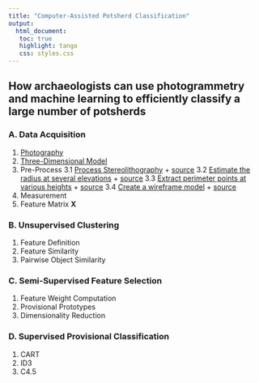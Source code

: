 ```yaml
---
title: "Computer-Assisted Potsherd Classification"
output:
  html_document:
   toc: true
   highlight: tango
   css: styles.css
---
```

## How archaeologists can use photogrammetry and machine learning to efficiently classify a large number of potsherds

### A. Data Acquisition
1. [Photography](./markdown/Part_A1.md)
2. [Three-Dimensional Model](./markdown/Part_A2.md)
3. Pre-Process
    3.1 [Process Stereolithography](./markdown/Part_A3_1.md)
        + [source](./R/Part_A3_1.R)
    3.2 [Estimate the radius at several elevations](./markdown/step2.md)
        + [source](./R/step2.R)
    3.3 [Extract perimeter points at various heights](./markdown/step3.md)
        + [source](./R/step3.R)
    3.4 [Create a wireframe model](./markdown/step4.md)
        + [source](./R/step4.R)
4.  Measurement
5.  Feature Matrix **X**

### B. Unsupervised Clustering
1. Feature Definition
2. Feature Similarity
3. Pairwise Object Similarity

### C. Semi-Supervised Feature Selection
1. Feature Weight Computation
2. Provisional Prototypes
3. Dimensionality Reduction

### D. Supervised Provisional Classification
1. CART
2. ID3
3. C4.5
